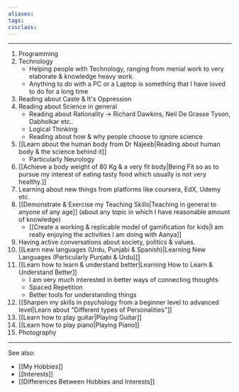 ```yaml
---
aliases:
tags: 
cssclass:
---
```

---

1. Programming
2. Technology
	- Helping people with Technology, ranging from menial work to very elaborate & knowledge heavy work.
	- Anything to do with a PC or a Laptop is something that I have loved to do for a long time
3. Reading about Caste & It's Oppression
4. Reading about Science in general 
	- Reading about Rationality → Richard Dawkins, Neil De Grasse Tyson, Dabholkar etc..
	- Logical Thinking
	- Reading about how & why people choose to ignore science
5. [[Learn about the human body from Dr Najeeb|Reading about human body & the science behind it]]
	- Particularly Neurology
6. [[Achieve a body weight of 80 Kg & a very fit body|Being Fit so as to pursue my interest of eating tasty food which usually is not very healthy.]]
7. Learning about new things from platforms like coursera, EdX, Udemy etc.
8. [[Demonstrate & Exercise my Teaching Skills|Teaching in general to anyone of any age]] (about any topic in which I have reasonable amount of knowledge)
	- [[Create a working & replicable model of gamification for kids|I am really enjoying the activities I am doing with Aanya]]
9. Having active conversations about society, politics & values.
10. [[Learn new languages (Urdu, Punjabi & Spanish)|Learning New Languages (Particularly Punjabi & Urdu)]]
11. [[Learn how to learn & understand better|Learning How to Learn & Understand Better]]
	- I am very much interested in better ways of connecting thoughts
	- Spaced Repetition
	- Better tools for understanding things
12. [[Sharpen my skills in psychology from a beginner level to advanced level|Learn about "Different types of Personalities"]]
13. [[Learn how to play guitar|Playing Guitar]]
14. [[Learn how to play piano|Playing Piano]]
15. Photography

---

See also:
- [[My Hobbies]]
- [[Interests]]
- [[Differences Between Hobbies and Interests]]
